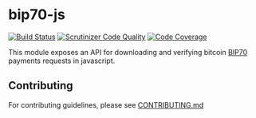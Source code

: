 bip70-js
=========

[![Build Status](https://travis-ci.org/bip70/bip70-js.svg?branch=master)](https://travis-ci.org/bip70/bip70-js)
[![Scrutinizer Code Quality](https://scrutinizer-ci.com/g/bip70/bip70-js/badges/quality-score.png?b=master)](https://scrutinizer-ci.com/g/bip70/bip70-js?branch=master)
[![Code Coverage](https://scrutinizer-ci.com/g/bip70/bip70-js/badges/coverage.png?b=master)](https://scrutinizer-ci.com/g/bip70/bip70-js/?branch=master)

This module exposes an API for downloading
and verifying bitcoin [BIP70](https://github.com/bitcoin/bips/blob/master/bip-0070.mediawiki) payments requests 
in javascript. 

## Contributing

For contributing guidelines, please see [CONTRIBUTING.md](CONTRIBUTING.md)
